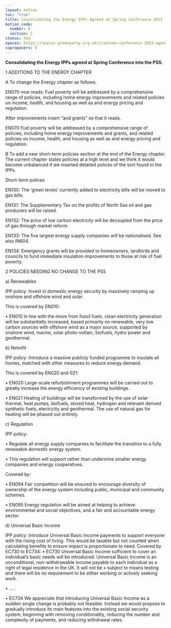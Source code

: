```yaml
---
layout: motion
toc: "true"
title: Consolidating the Energy IPPs Agreed at Spring Conference 2023
motion_code:
  number: 6
  section: C
status: tbd
spaces: https://spaces.greenparty.org.uk/s/autumn-conference-2023-agenda-forum/post/post/view?id=10949
coproposers: 5
---
```

**Consolidating the Energy IPPs agreed at Spring Conference into the PSS.**

1 ADDITIONS TO THE ENERGY CHAPTER

A To change the Energy chapter as follows.

EN070 now reads: Fuel poverty will be addressed by a comprehensive range of policies, including home energy improvements and related policies on income, health, and housing as well as and energy pricing and regulation.

After improvements insert “and grants” so that it reads.

EN070 Fuel poverty will be addressed by a comprehensive range of policies, including home energy improvements and grants, and related policies on income, health, and housing as well as and energy pricing and regulation.

B To add a new short-term policies section at the end of the Energy chapter. The current chapter states policies at a high level and we think it would become unbalanced if we inserted detailed polices of the sort found in the IPPs.

Short-term polices

EN130: The ‘green levies’ currently added to electricity bills will be moved to gas bills.

EN131: The Supplementary Tax on the profits of North Sea oil and gas producers will be raised.

EN132: The price of low carbon electricity will be decoupled from the price of gas through market reform.

EN133: The five largest energy supply companies will be nationalised. See also IN604.

EN134: Emergency grants will be provided to homeowners, landlords and councils to fund immediate insulation improvements to those at risk of fuel poverty.

2 POLICIES NEEDING NO CHANGE TO THE PSS

a) Renewables

IPP policy: Invest in domestic energy security by massively ramping up onshore and offshore wind and solar.

This is covered by EN010:

• EN010 In line with the move from fossil fuels, clean electricity generation will be substantially increased, based primarily on renewable, very low carbon sources with offshore wind as a major source, supported by onshore wind, marine, solar photo-voltaic, biofuels, hydro power and geothermal.

b﻿) Retrofit

IPP policy: Introduce a massive publicly funded programme to insulate all homes, matched with other measures to reduce energy demand.

This is covered by EN020 and 021:

• EN020 Large-scale refurbishment programmes will be carried out to greatly increase the energy efficiency of existing buildings.

• EN021 Heating of buildings will be transformed by the use of solar thermal, heat pumps, biofuels, stored heat, hydrogen and relevant derived synthetic fuels, electricity and geothermal. The use of natural gas for heating will be phased out entirely.

c﻿) Regulation

IPP policy:

• Regulate all energy supply companies to facilitate the transition to a fully renewable domestic energy system.

• This regulation will support rather than undermine smaller energy companies and energy cooperatives.

Covered by:

• EN094 Fair competition will be ensured to encourage diversity of ownership of the energy system including public, municipal and community schemes.

• EN095 Energy regulation will be aimed at helping to achieve environmental and social objectives, and a fair and accountable energy sector.

d﻿) Universal Basic Income

IPP policy: Introduce Universal Basic Income payments to support everyone with the rising cost of living. This would be taxable but not counted when calculating benefits to ensure impact is proportionate to need. Covered by EC730 to EC734: • EC730 Universal Basic Income sufficient to cover an individual’s basic needs will be introduced. Universal Basic Income is an unconditional, non-withdrawable income payable to each individual as a right of legal residence in the UK. It will not be • subject to means testing and there will be no requirement to be either working or actively seeking work.

• …..

• EC734 We appreciate that introducing Universal Basic Income as a sudden single change is probably not feasible. Instead we would propose to gradually introduce its main features into the existing social security system, beginning with removing conditionality, reducing the number and complexity of payments, and reducing withdrawal rates.